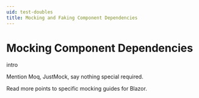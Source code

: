 ```yaml
---
uid: test-doubles
title: Mocking and Faking Component Dependencies
---
```


# Mocking Component Dependencies

intro

Mention Moq, JustMock, say nothing special required.

Read more points to specific mocking guides for Blazor.